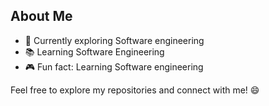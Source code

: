 ## About Me

- 🌱 Currently exploring Software engineering
- 📚 Learning Software Engineering
- 🎮 Fun fact: Learning Software engineering

Feel free to explore my repositories and connect with me! 😄
